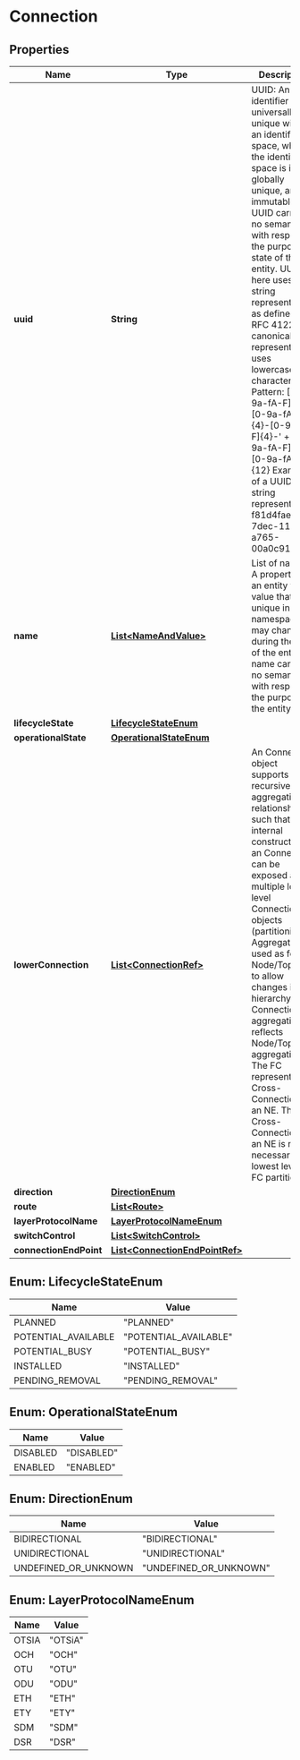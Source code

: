 
# Connection

## Properties
Name | Type | Description | Notes
------------ | ------------- | ------------- | -------------
**uuid** | **String** | UUID: An identifier that is universally unique within an identifier space, where the identifier space is itself globally unique, and immutable. An UUID carries no semantics with respect to the purpose or state of the entity. UUID here uses string representation as defined in RFC 4122.  The canonical representation uses lowercase characters. Pattern: [0-9a-fA-F]{8}-[0-9a-fA-F]{4}-[0-9a-fA-F]{4}-&#39; + &#39;[0-9a-fA-F]{4}-[0-9a-fA-F]{12} Example of a UUID in string representation: f81d4fae-7dec-11d0-a765-00a0c91e6bf6 |  [optional]
**name** | [**List&lt;NameAndValue&gt;**](NameAndValue.md) | List of names. A property of an entity with a value that is unique in some namespace but may change during the life of the entity. A name carries no semantics with respect to the purpose of the entity. |  [optional]
**lifecycleState** | [**LifecycleStateEnum**](#LifecycleStateEnum) |  |  [optional]
**operationalState** | [**OperationalStateEnum**](#OperationalStateEnum) |  |  [optional]
**lowerConnection** | [**List&lt;ConnectionRef&gt;**](ConnectionRef.md) | An Connection object supports a recursive aggregation relationship such that the internal construction of an Connection can be exposed as multiple lower level Connection objects (partitioning). Aggregation is used as for the Node/Topology  to allow changes in hierarchy. Connection aggregation reflects Node/Topology aggregation. The FC represents a Cross-Connection in an NE. The Cross-Connection in an NE is not necessarily the lowest level of FC partitioning. |  [optional]
**direction** | [**DirectionEnum**](#DirectionEnum) |  |  [optional]
**route** | [**List&lt;Route&gt;**](Route.md) |  |  [optional]
**layerProtocolName** | [**LayerProtocolNameEnum**](#LayerProtocolNameEnum) |  |  [optional]
**switchControl** | [**List&lt;SwitchControl&gt;**](SwitchControl.md) |  |  [optional]
**connectionEndPoint** | [**List&lt;ConnectionEndPointRef&gt;**](ConnectionEndPointRef.md) |  |  [optional]


<a name="LifecycleStateEnum"></a>
## Enum: LifecycleStateEnum
Name | Value
---- | -----
PLANNED | &quot;PLANNED&quot;
POTENTIAL_AVAILABLE | &quot;POTENTIAL_AVAILABLE&quot;
POTENTIAL_BUSY | &quot;POTENTIAL_BUSY&quot;
INSTALLED | &quot;INSTALLED&quot;
PENDING_REMOVAL | &quot;PENDING_REMOVAL&quot;


<a name="OperationalStateEnum"></a>
## Enum: OperationalStateEnum
Name | Value
---- | -----
DISABLED | &quot;DISABLED&quot;
ENABLED | &quot;ENABLED&quot;


<a name="DirectionEnum"></a>
## Enum: DirectionEnum
Name | Value
---- | -----
BIDIRECTIONAL | &quot;BIDIRECTIONAL&quot;
UNIDIRECTIONAL | &quot;UNIDIRECTIONAL&quot;
UNDEFINED_OR_UNKNOWN | &quot;UNDEFINED_OR_UNKNOWN&quot;


<a name="LayerProtocolNameEnum"></a>
## Enum: LayerProtocolNameEnum
Name | Value
---- | -----
OTSIA | &quot;OTSiA&quot;
OCH | &quot;OCH&quot;
OTU | &quot;OTU&quot;
ODU | &quot;ODU&quot;
ETH | &quot;ETH&quot;
ETY | &quot;ETY&quot;
SDM | &quot;SDM&quot;
DSR | &quot;DSR&quot;




